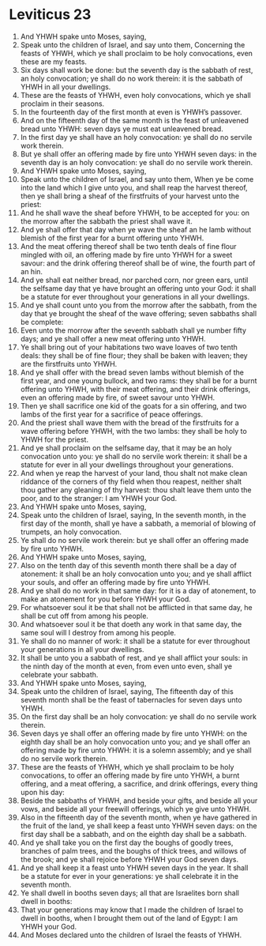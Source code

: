 ﻿# Leviticus 23
1. And YHWH spake unto Moses, saying, 
2. Speak unto the children of Israel, and say unto them, Concerning the feasts of YHWH, which ye shall proclaim to be holy convocations, even these are my feasts. 
3. Six days shall work be done: but the seventh day is the sabbath of rest, an holy convocation; ye shall do no work therein: it is the sabbath of YHWH in all your dwellings. 
4.  These are the feasts of YHWH, even holy convocations, which ye shall proclaim in their seasons. 
5. In the fourteenth day of the first month at even is YHWH’s passover. 
6. And on the fifteenth day of the same month is the feast of unleavened bread unto YHWH: seven days ye must eat unleavened bread. 
7. In the first day ye shall have an holy convocation: ye shall do no servile work therein. 
8. But ye shall offer an offering made by fire unto YHWH seven days: in the seventh day is an holy convocation: ye shall do no servile work therein. 
9.  And YHWH spake unto Moses, saying, 
10. Speak unto the children of Israel, and say unto them, When ye be come into the land which I give unto you, and shall reap the harvest thereof, then ye shall bring a sheaf of the firstfruits of your harvest unto the priest: 
11. And he shall wave the sheaf before YHWH, to be accepted for you: on the morrow after the sabbath the priest shall wave it. 
12. And ye shall offer that day when ye wave the sheaf an he lamb without blemish of the first year for a burnt offering unto YHWH. 
13. And the meat offering thereof shall be two tenth deals of fine flour mingled with oil, an offering made by fire unto YHWH for a sweet savour: and the drink offering thereof shall be of wine, the fourth part of an hin. 
14. And ye shall eat neither bread, nor parched corn, nor green ears, until the selfsame day that ye have brought an offering unto your God: it shall be a statute for ever throughout your generations in all your dwellings. 
15.  And ye shall count unto you from the morrow after the sabbath, from the day that ye brought the sheaf of the wave offering; seven sabbaths shall be complete: 
16. Even unto the morrow after the seventh sabbath shall ye number fifty days; and ye shall offer a new meat offering unto YHWH. 
17. Ye shall bring out of your habitations two wave loaves of two tenth deals: they shall be of fine flour; they shall be baken with leaven; they are the firstfruits unto YHWH. 
18. And ye shall offer with the bread seven lambs without blemish of the first year, and one young bullock, and two rams: they shall be for a burnt offering unto YHWH, with their meat offering, and their drink offerings, even an offering made by fire, of sweet savour unto YHWH. 
19. Then ye shall sacrifice one kid of the goats for a sin offering, and two lambs of the first year for a sacrifice of peace offerings. 
20. And the priest shall wave them with the bread of the firstfruits for a wave offering before YHWH, with the two lambs: they shall be holy to YHWH for the priest. 
21. And ye shall proclaim on the selfsame day, that it may be an holy convocation unto you: ye shall do no servile work therein: it shall be a statute for ever in all your dwellings throughout your generations. 
22.  And when ye reap the harvest of your land, thou shalt not make clean riddance of the corners of thy field when thou reapest, neither shalt thou gather any gleaning of thy harvest: thou shalt leave them unto the poor, and to the stranger: I am YHWH your God. 
23.  And YHWH spake unto Moses, saying, 
24. Speak unto the children of Israel, saying, In the seventh month, in the first day of the month, shall ye have a sabbath, a memorial of blowing of trumpets, an holy convocation. 
25. Ye shall do no servile work therein: but ye shall offer an offering made by fire unto YHWH. 
26.  And YHWH spake unto Moses, saying, 
27. Also on the tenth day of this seventh month there shall be a day of atonement: it shall be an holy convocation unto you; and ye shall afflict your souls, and offer an offering made by fire unto YHWH. 
28. And ye shall do no work in that same day: for it is a day of atonement, to make an atonement for you before YHWH your God. 
29. For whatsoever soul it be that shall not be afflicted in that same day, he shall be cut off from among his people. 
30. And whatsoever soul it be that doeth any work in that same day, the same soul will I destroy from among his people. 
31. Ye shall do no manner of work: it shall be a statute for ever throughout your generations in all your dwellings. 
32. It shall be unto you a sabbath of rest, and ye shall afflict your souls: in the ninth day of the month at even, from even unto even, shall ye celebrate your sabbath. 
33.  And YHWH spake unto Moses, saying, 
34. Speak unto the children of Israel, saying, The fifteenth day of this seventh month shall be the feast of tabernacles for seven days unto YHWH. 
35. On the first day shall be an holy convocation: ye shall do no servile work therein. 
36. Seven days ye shall offer an offering made by fire unto YHWH: on the eighth day shall be an holy convocation unto you; and ye shall offer an offering made by fire unto YHWH: it is a solemn assembly; and ye shall do no servile work therein. 
37. These are the feasts of YHWH, which ye shall proclaim to be holy convocations, to offer an offering made by fire unto YHWH, a burnt offering, and a meat offering, a sacrifice, and drink offerings, every thing upon his day: 
38. Beside the sabbaths of YHWH, and beside your gifts, and beside all your vows, and beside all your freewill offerings, which ye give unto YHWH. 
39. Also in the fifteenth day of the seventh month, when ye have gathered in the fruit of the land, ye shall keep a feast unto YHWH seven days: on the first day shall be a sabbath, and on the eighth day shall be a sabbath. 
40. And ye shall take you on the first day the boughs of goodly trees, branches of palm trees, and the boughs of thick trees, and willows of the brook; and ye shall rejoice before YHWH your God seven days. 
41. And ye shall keep it a feast unto YHWH seven days in the year. It shall be a statute for ever in your generations: ye shall celebrate it in the seventh month. 
42. Ye shall dwell in booths seven days; all that are Israelites born shall dwell in booths: 
43. That your generations may know that I made the children of Israel to dwell in booths, when I brought them out of the land of Egypt: I am YHWH your God. 
44. And Moses declared unto the children of Israel the feasts of YHWH. 
